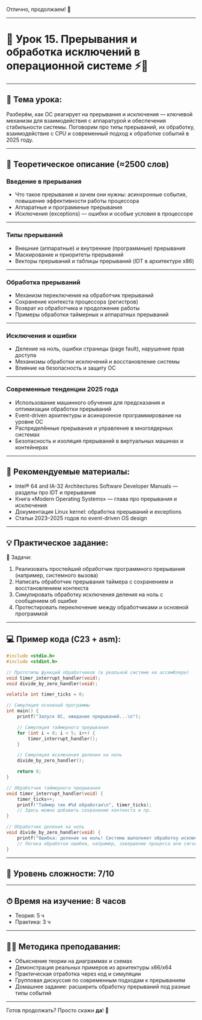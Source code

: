 Отлично, продолжаем! 🚀

---

# 🔹 Урок 15. Прерывания и обработка исключений в операционной системе ⚡️🔧

---

## 🧩 Тема урока:

Разберём, как ОС реагирует на прерывания и исключения — ключевой механизм для взаимодействия с аппаратурой и обеспечения стабильности системы. Поговорим про типы прерываний, их обработку, взаимодействие с CPU и современный подход к обработке событий в 2025 году.

---

## 🧠 Теоретическое описание (≈2500 слов)

### Введение в прерывания

* Что такое прерывания и зачем они нужны: асинхронные события, повышение эффективности работы процессора
* Аппаратные и программные прерывания
* Исключения (exceptions) — ошибки и особые условия в процессоре

---

### Типы прерываний

* Внешние (аппаратные) и внутренние (программные) прерывания
* Маскирование и приоритеты прерываний
* Векторы прерываний и таблицы прерываний (IDT в архитектуре x86)

---

### Обработка прерываний

* Механизм переключения на обработчик прерываний
* Сохранение контекста процессора (регистров)
* Возврат из обработчика и продолжение работы
* Примеры обработки таймерных и аппаратных прерываний

---

### Исключения и ошибки

* Деление на ноль, ошибки страницы (page fault), нарушение прав доступа
* Механизмы обработки исключений и восстановление системы
* Влияние на безопасность и защиту ОС

---

### Современные тенденции 2025 года

* Использование машинного обучения для предсказания и оптимизации обработки прерываний
* Event-driven архитектуры и асинхронное программирование на уровне ОС
* Распределённые прерывания и управление в многоядерных системах
* Безопасность и изоляция прерываний в виртуальных машинах и контейнерах

---

## 📘 Рекомендуемые материалы:

* Intel® 64 and IA-32 Architectures Software Developer Manuals — разделы про IDT и прерывания
* Книга «Modern Operating Systems» — глава про прерывания и исключения
* Документация Linux kernel: обработка прерываний и exceptions
* Статьи 2023–2025 годов по event-driven OS design

---

## 💡 Практическое задание:

🔨 Задачи:

1. Реализовать простейший обработчик программного прерывания (например, системного вызова)
2. Написать обработчик прерывания таймера с сохранением и восстановлением контекста
3. Симулировать обработку исключения деления на ноль с сообщением об ошибке
4. Протестировать переключение между обработчиками и основной программой

---

## 💻 Пример кода (C23 + asm):

```c
#include <stdio.h>
#include <stdint.h>

// Прототипы функций обработчиков (в реальной системе на ассемблере)
void timer_interrupt_handler(void);
void divide_by_zero_handler(void);

volatile int timer_ticks = 0;

// Симуляция основной программы
int main() {
    printf("Запуск ОС, ожидание прерываний...\n");

    // Симуляция таймерного прерывания
    for (int i = 0; i < 5; i++) {
        timer_interrupt_handler();
    }

    // Симуляция исключения деления на ноль
    divide_by_zero_handler();

    return 0;
}

// Обработчик таймерного прерывания
void timer_interrupt_handler(void) {
    timer_ticks++;
    printf("Таймер тик #%d обработан\n", timer_ticks);
    // Здесь можно добавить сохранение контекста и пр.
}

// Обработчик деления на ноль
void divide_by_zero_handler(void) {
    printf("Ошибка: деление на ноль! Система выполняет обработку исключения.\n");
    // Логика обработки ошибки, например, завершение процесса или сигнал
}
```

---

## 🧠 Уровень сложности: 7/10

---

## ⏱ Время на изучение: 8 часов

* Теория: 5 ч
* Практика: 3 ч

---

## 🧑‍🏫 Методика преподавания:

* Объяснение теории на диаграммах и схемах
* Демонстрация реальных примеров из архитектуры x86/x64
* Практическая отработка через код и симуляции
* Групповая дискуссия по современным подходам к прерываниям
* Домашнее задание: расширить обработку прерываний под разные типы событий

---

Готов продолжать? Просто скажи **да**! 🎯
